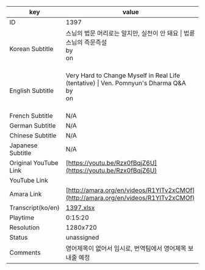 |  key  |  value  |
|-------|---------|
| ID            | 1397 |
| Korean Subtitle | 스님의 법문 머리로는 알지만, 실천이 안 돼요 \| 법륜스님의 즉문즉설<br>by <br>on <br><br>|
| English Subtitle | Very Hard to Change Myself in Real Life (tentative) \| Ven. Pomnyun's Dharma Q&A<br>by <br>on <br><br>|
| French Subtitle | N/A |
| German Subtitle | N/A |
| Chinese Subtitle | N/A |
| Japanese Subtitle | N/A |
| Original YouTube Link  | [https://youtu.be/Rzx0fBqjZ6U](https://youtu.be/Rzx0fBqjZ6U) |
| YouTube Link  |  |
| Amara Link    | [http://amara.org/en/videos/R1YlTv2xCMOf](http://amara.org/en/videos/R1YlTv2xCMOf) |
| Transcript(ko/en) | [1397.xlsx](https://github.com/jungtosociety/dharma-qna/raw/master/sub/1397/1397.xlsx) |
| Playtime | 0:15:20 |
| Resolution | 1280x720|
| Status | unassigned |
| Comments | 영어제목이 없어서 임시로, 번역팀에서 영어제목 보내줄 예정 |
